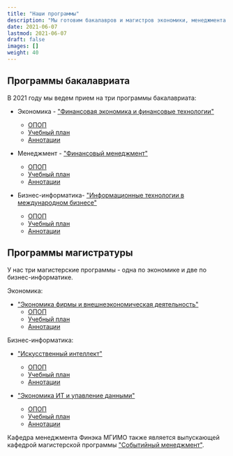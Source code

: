 ```yaml
---
title: "Наши программы"
description: "Мы готовим бакалавров и магистров экономики, менеджмента и бизнес-информатики."
date: 2021-06-07
lastmod: 2021-06-07
draft: false
images: []
weight: 40
---
```


## Программы бакалавриата

В 2021 году мы ведем прием на три программы бакалавриата:

<!-- Здесь ссылки на приемную комиссию, мы их поменяем на ссылки на разделы -->
- Экономика - ["Финансовая экономика и финансовые технологии"](http://pk.odin.mgimo.ru/bakalavriat/efi/index.html)
    - [ОПОП](https://odin.mgimo.ru/sveden/files/002214.pdf)
    - [Учебный план](https://odin.mgimo.ru/sveden/files/002419.pdf)
    - [Аннотации](https://odin.mgimo.ru/sveden/files/002395.pdf)

- Менеджмент - ["Финансовый менеджмент"](http://pk.odin.mgimo.ru/bakalavriat/fim.html)
    - [ОПОП](https://odin.mgimo.ru/sveden/files/002221.pdf)
    - [Учебный план](https://odin.mgimo.ru/sveden/files/002222.pdf)
    - [Аннотации](https://odin.mgimo.ru/sveden/files/002269.pdf)


- Бизнес-информатика- ["Информационные технологии в международном бизнесе"](http://pk.odin.mgimo.ru/bakalavriat/itmb.html)

    - [ОПОП](https://odin.mgimo.ru/sveden/files/002226.pdf)
    - [Учебный план](https://odin.mgimo.ru/sveden/files/002227.pdf)
    - [Аннотации](https://odin.mgimo.ru/sveden/files/002400.pdf)


## Программы магистратуры

У нас три магистерские программы - одна по экономике и две по бизнес-информатике.

Экономика:

- ["Экономика фирмы и внешнеэкономическая деятельность"][ved] 
    - [ОПОП](https://odin.mgimo.ru/sveden/files/002564.pdf)
    - [Учебный план](https://odin.mgimo.ru/sveden/files/002445.pdf)
    - [Аннотации](https://odin.mgimo.ru/sveden/files/002414.pdf)


Бизнес-информатика:

- ["Искусственный интеллект"][ai]
    - [ОПОП](https://odin.mgimo.ru/sveden/files/002253.pdf)
    - [Учебный план](https://odin.mgimo.ru/sveden/files/002446.pdf)
    - [Аннотации](https://odin.mgimo.ru/sveden/files/002416.pdf)

- ["Экономика ИТ и упавление данными"][it]
    - [ОПОП](https://odin.mgimo.ru/sveden/files/002383.pdf)
    - [Учебный план](https://odin.mgimo.ru/sveden/files/002462.pdf)
    - [Аннотации](https://odin.mgimo.ru/sveden/files/002384.pdf)

Кафедра менеджмента Финэка МГИМО также
является выпускающей кафедрой магистерской программы
["Событийный менеджмент"][event].

[ai]: https://ai.mgimo.ru
[ved]: http://pk.odin.mgimo.ru/master/efi.html
[it]: http://pk.odin.mgimo.ru/master/eitud.html
[event]: https://event.mgimo.ru/
